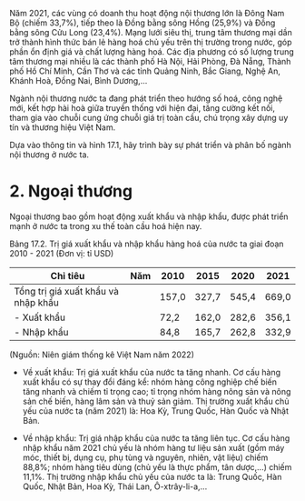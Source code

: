 Năm 2021, các vùng có doanh thu hoạt động nội thương lớn là Đông Nam Bộ (chiếm 33,7%), tiếp theo là Đồng bằng sông Hồng (25,9%) và Đồng bằng sông Cửu Long (23,4%). Mạng lưới siêu thị, trung tâm thương mại dần trở thành hình thức bán lẻ hàng hoá chủ yếu trên thị trường trong nước, góp phần ổn định giá và chất lượng hàng hoá. Các địa phương có số lượng trung tâm thương mại nhiều là các thành phố Hà Nội, Hải Phòng, Đà Nẵng, Thành phố Hồ Chí Minh, Cần Thơ và các tỉnh Quảng Ninh, Bắc Giang, Nghệ An, Khánh Hoà, Đồng Nai, Bình Dương,...

Ngành nội thương nước ta đang phát triển theo hướng số hoá, công nghệ mới, kết hợp hài hoà giữa truyền thống với hiện đại, tăng cường kết nối, tham gia vào chuỗi cung ứng chuỗi giá trị toàn cầu, chú trọng xây dựng uy tín và thương hiệu Việt Nam.

Dựa vào thông tin và hình 17.1, hãy trình bày sự phát triển và phân bố ngành nội thương ở nước ta.

# 2. Ngoại thương

Ngoại thương bao gồm hoạt động xuất khẩu và nhập khẩu, được phát triển mạnh ở nước ta trong xu thế toàn cầu hoá hiện nay.

Bảng 17.2. Trị giá xuất khẩu và nhập khẩu hàng hoá của nước ta giai đoạn 2010 - 2021
(Đơn vị: tỉ USD)

| Chỉ tiêu | Năm | 2010 | 2015 | 2020 | 2021 |
|----------|-----|------|------|------|------|
| Tổng trị giá xuất khẩu và nhập khẩu | | 157,0 | 327,7 | 545,4 | 669,0 |
| - Xuất khẩu | | 72,2 | 162,0 | 282,6 | 356,1 |
| - Nhập khẩu | | 84,8 | 165,7 | 262,8 | 332,9 |

(Nguồn: Niên giám thống kê Việt Nam năm 2022)

- Về xuất khẩu: Trị giá xuất khẩu của nước ta tăng nhanh. Cơ cấu hàng xuất khẩu có sự thay đổi đáng kể: nhóm hàng công nghiệp chế biến tăng nhanh và chiếm tỉ trọng cao; tỉ trọng nhóm hàng nông sản và nông sản chế biến, hàng lâm sản và thuỷ sản giảm. Thị trường xuất khẩu chủ yếu của nước ta (năm 2021) là: Hoa Kỳ, Trung Quốc, Hàn Quốc và Nhật Bản.

- Về nhập khẩu: Trị giá nhập khẩu của nước ta tăng liên tục. Cơ cấu hàng nhập khẩu năm 2021 chủ yếu là nhóm hàng tư liệu sản xuất (gồm máy móc, thiết bị, dụng cụ, phụ tùng và nguyên, nhiên, vật liệu) chiếm 88,8%; nhóm hàng tiêu dùng (chủ yếu là thực phẩm, tân dược,...) chiếm 11,1%. Thị trường nhập khẩu chủ yếu của nước ta là: Trung Quốc, Hàn Quốc, Nhật Bản, Hoa Kỳ, Thái Lan, Ô-xtrây-li-a,...